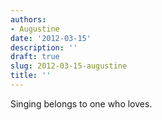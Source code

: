 ```yaml
---
authors:
- Augustine
date: '2012-03-15'
description: ''
draft: true
slug: 2012-03-15-augustine
title: ''
---
```

Singing belongs to one who loves.



